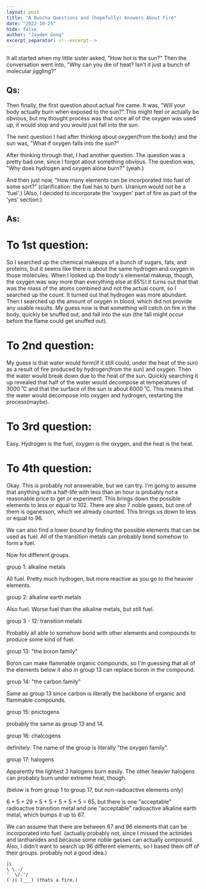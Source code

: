 ```yaml
---
layout: post
title: "A Buncha Questions and (hopefully) Answers About Fire"
date: "2022-10-25"
hide: false
author: "Jayden Gong"
excerpt_separator: <!--excerpt-->
---
```


It all started when my little sister asked, "How hot is the sun?" Then the conversation went into, "Why can you die of heat? Isn't it just a bunch of molecular jiggling?"

## Qs: 

Then finally, the first question about actual fire came.
It was, "Will your body actually burn when exposed to the sun?" This might feel or actually be obvious,
but my thought process was that once all of the oxygen was used up, it would stop and you would just fall into the sun.

The next question I had after thinking about oxygen(from the body) and the sun was, "What if oxygen falls into the sun?"

After thinking through that, I had another question.
The question was a pretty bad one, since I forgot about something obvious.
The question was, "Why does hydrogen and oxygen alone burn?" (yeah.)

And then just now, "How many elements can be incorporated into fuel of some sort?"
(clarification: the fuel has to burn. Uranium would not be a 'fuel'.)
(Also, I decided to incorporate the 'oxygen' part of fire as part of the 'yes' section.)


## As:

<!--excerpt-->

# To 1st question:

So I searched up the chemical makeups of a bunch of sugars, fats, and proteins,
but it seems like there is about the same hydrogen and oxygen in those molecules.
When I looked up the body's elemental makeup, though, the oxygen was way more than everything else at 65%!
It turns out that that was the mass of the atoms combined and not the actual count, so I searched up the count.
It turned out that hydrogen was more abundant.
Then I searched up the amount of oxygen in blood, which did not provide any usable results.
My guess now is that something will catch on fire in the body, quickly be snuffed out,
and fall into the sun (the fall might occur before the flame could get snuffed out).

# To 2nd question:

My guess is that water would form(if it still could, under the heat of the sun)
as a result of fire produced by hydrogen(from the sun) and oxygen.
Then the water would break down due to the heat of the sun.
Quickly searching it up revealed that half of the water would decompose
at temperatures of 3000 ˚C and that the surface of the sun is about 6000 ˚C.
This means that the water would decompose into oxygen and hydrogen, restarting the process(maybe).

# To 3rd question: 

Easy. Hydrogen is the fuel, oxygen is the oxygen, and the heat is the heat.

# To 4th question:

Okay. This is probably not answerable, but we can try.
I'm going to assume that anything with a half-life with less than an hour is
probably not a reasonable price to get or experiment. This brings down the
possible elements to less or equal to 102. There are also 7 noble gases,
but one of them is oganesson, which we already counted.
This brings us down to less or equal to 96.

We can also find a lower bound by finding the possible elements that can be used as fuel.
All of the transition metals can probably bond somehow to form a fuel. 

Now for different groups.

group 1: alkaline metals

All fuel. Pretty much hydrogen, but more reactive as you go to the heavier elements.

group 2: alkaline earth metals

Also fuel. Worse fuel than the alkaline metals, but still fuel.

group 3 - 12: transition metals

Probably all able to somehow bond with other elements and compounds to produce some kind of fuel.

group 13: "the boron family"

Boron can make flammable organic compounds, so I'm guessing that all of the elements
below it also in group 13 can replace boron in the compound.

group 14: "the carbon family"

Same as group 13 since carbon is literally the backbone of organic and flammable compounds.

group 15: pnictogens

probably the same as group 13 and 14.

group 16: chalcogens

definitely. The name of the group is literally "the oxygen family".

group 17: halogens

Apparently the lightest 3 halogens burn easily. The other heavier halogens can probably burn under extreme heat, though.

(below is from group 1 to group 17, but non-radioactive elements only)

6 + 5 + 29 + 5 + 5 + 5 + 5 + 5 = 65, but there is one "acceptable" radioactive transition metal and one
"acceptable" radioactive alkaline earth metal, which bumps it up to 67.

We can assume that there are between 67 and 96 elements that can be incorporated into fuel.
(actually probably not, since I missed the actinides and lanthanides and because some noble gasses can actually compound.
Also, I didn't want to search up 96 different elements, so I based them off of their groups. probably not a good idea.)


```
|\
\ \.-/
'  \/.'/
( )( )___) (thats a fire.)
```
